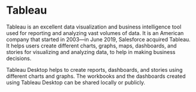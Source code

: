 # Tableau
Tableau is an excellent data visualization and business intelligence tool used for reporting and analyzing vast volumes of data. It is an American company that started in 2003—in June 2019, Salesforce acquired Tableau. It helps users create different charts, graphs, maps, dashboards, and stories for visualizing and analyzing data, to help in making business decisions.

Tableau Desktop helps to create reports, dashboards, and stories using different charts and graphs. The workbooks and the dashboards created using Tableau Desktop can be shared locally or publicly.
